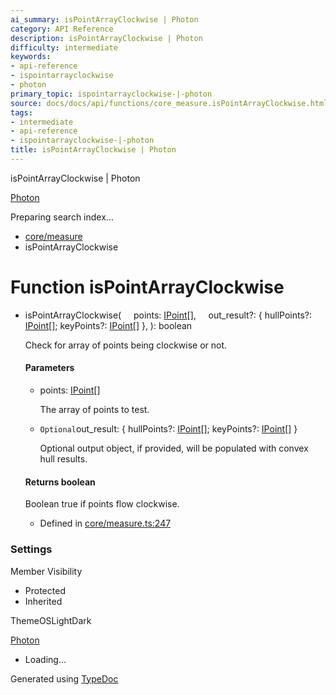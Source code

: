 ```yaml
---
ai_summary: isPointArrayClockwise | Photon
category: API Reference
description: isPointArrayClockwise | Photon
difficulty: intermediate
keywords:
- api-reference
- ispointarrayclockwise
- photon
primary_topic: ispointarrayclockwise-|-photon
source: docs/docs/api/functions/core_measure.isPointArrayClockwise.html
tags:
- intermediate
- api-reference
- ispointarrayclockwise-|-photon
title: isPointArrayClockwise | Photon
---
```

isPointArrayClockwise | Photon

[Photon](../index.md)




Preparing search index...

* [core/measure](../modules/core_measure.md)
* isPointArrayClockwise

# Function isPointArrayClockwise

* isPointArrayClockwise(
      points: [IPoint](../interfaces/core_schema.IPoint.md)[],
      out\_result?: { hullPoints?: [IPoint](../interfaces/core_schema.IPoint.md)[]; keyPoints?: [IPoint](../interfaces/core_schema.IPoint.md)[] },
  ): boolean

  Check for array of points being clockwise or not.

  #### Parameters

  + points: [IPoint](../interfaces/core_schema.IPoint.md)[]

    The array of points to test.
  + `Optional`out\_result: { hullPoints?: [IPoint](../interfaces/core_schema.IPoint.md)[]; keyPoints?: [IPoint](../interfaces/core_schema.IPoint.md)[] }

    Optional output object, if provided, will be populated with convex hull results.

  #### Returns boolean

  Boolean true if points flow clockwise.

  + Defined in [core/measure.ts:247](https://github.com/mwhite454/photon/blob/main/packages/photon/src/core/measure.ts#L247)

### Settings

Member Visibility

* Protected
* Inherited

ThemeOSLightDark

[Photon](../index.md)

* Loading...

Generated using [TypeDoc](https://typedoc.org/)
